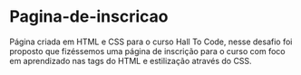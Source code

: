 # Pagina-de-inscricao
Página criada em HTML e CSS para o curso Hall To Code, nesse desafio foi proposto que fizéssemos uma página de inscrição para o curso com foco em aprendizado nas tags do HTML e estilização através do CSS.

